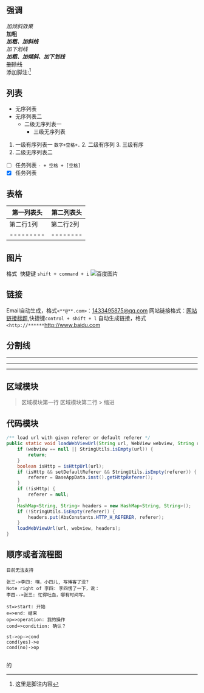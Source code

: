 ## 强调

*加倾斜效果*   
**加粗**   
***加粗、加斜线***    
_加下划线_   
_***加粗、加倾斜、加下划线***_   
~~删除线~~    
添加脚注:[^1]    

[^1]:这里是脚注内容


## 列表
* 无序列表
* 无序列表二
	* 二级无序列表一
		* 三级无序列表

1. 一级有序列表一 `数字+空格+.`
	2. 二级有序列
		3. 三级有序
4. 二级无序列表二


- [ ] 任务列表 `- + 空格 + [空格]`
- [x] 任务列表

## 表格

第一列表头|第二列表头
---------|--------
第二行1列| 第二行2列
---------|--------


## 图片
格式 ![]()
快捷键 `shift + command + i`
   ![百度图片](http://zh.mweb.im/asset/img/set-up-git.gif)

## 链接
Email自动生成，格式`<**@**.com>`：<1433495875@qq.com>
网站链接格式：[]()[网站链接标题](http://www.baidu/com),快捷键`control + shift + l`
自动生成链接，格式`<http://******`<http://www.baidu.com>

## 分割线
***
*****
- - -

## 区域模块
> 区域模块第一行
> 区域模块第二行
	> 缩进

## 代码模块
```java
/** load url with given referer or default referer */
public static void loadWebViewUrl(String url, WebView webview, String referer, boolean setDefaultReferer) {
    if (webview == null || StringUtils.isEmpty(url)) {
        return;
    }
    boolean isHttp = isHttpUrl(url);
    if (isHttp && setDefaultReferer && StringUtils.isEmpty(referer)) {
        referer = BaseAppData.inst().getHttpReferer();
    }
    if (!isHttp) {
        referer = null;
    }
    HashMap<String, String> headers = new HashMap<String, String>();
    if (!StringUtils.isEmpty(referer)) {
        headers.put(AbsConstants.HTTP_H_REFERER, referer);
    }
    loadWebViewUrl(url, webview, headers);
}

```
## 顺序或者流程图
`目前无法支持`
```sequence
张三->李四: 嘿，小四儿, 写博客了没?
Note right of 李四: 李四愣了一下，说：
李四-->张三: 忙得吐血，哪有时间写。
```

```flow
st=>start: 开始
e=>end: 结束
op=>operation: 我的操作
cond=>condition: 确认？

st->op->cond
cond(yes)->e
cond(no)->op
```

##



的
